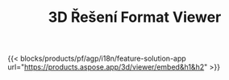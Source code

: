 ﻿---
title: 3D Řešení Format Viewer 
weight: 7730
url: /cs/viewer
limit: 
description: Zobrazení 3D souborů z libovolného zařízení
---
{{< blocks/products/pf/agp/i18n/feature-solution-app url="https://products.aspose.app/3d/viewer/embed&h1&h2" >}} 
